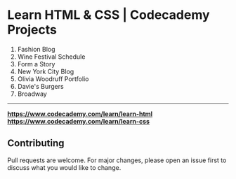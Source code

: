 # Learn HTML & CSS | Codecademy Projects

1. Fashion Blog
2. Wine Festival Schedule
3. Form a Story
4. New York City Blog
5. Olivia Woodruff Portfolio
6. Davie's Burgers
7. Broadway
---

**<https://www.codecademy.com/learn/learn-html>**\
**<https://www.codecademy.com/learn/learn-css>**


## Contributing
Pull requests are welcome. For major changes, please open an issue first to discuss what you would like to change.

